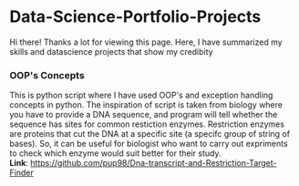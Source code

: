 # Data-Science-Portfolio-Projects

Hi there! Thanks a lot for viewing this page. Here, I have summarized my skills and datascience projects that show my credibity

### OOP's Concepts
This is python script where I have used OOP's and exception handling concepts in python. The inspiration of script is taken from biology
where you have to provide a DNA sequence, and program will tell whether the sequence has sites for common restiction enzymes. Restriction enzymes are proteins that cut the DNA at a specific site (a specifc group of string of bases). So, it can be useful for biologist who want to carry out expriments to check which enzyme would suit better for their study. <br />
__Link__: https://github.com/pup98/Dna-transcript-and-Restriction-Target-Finder
